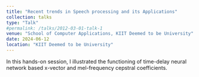 ```yaml
---
title: "Recent trends in Speech processing and its Applications"
collection: talks
type: "Talk"
#permalink: /talks/2012-03-01-talk-1
venue: "School of Computer Applications, KIIT Deemed to be University"
date: 2024-06-12
location: "KIIT Deemed to be University"
---
```


In this hands-on session, I illustrated the functioning of time-delay neural network based x-vector and mel-frequency cepstral coefficients. 
